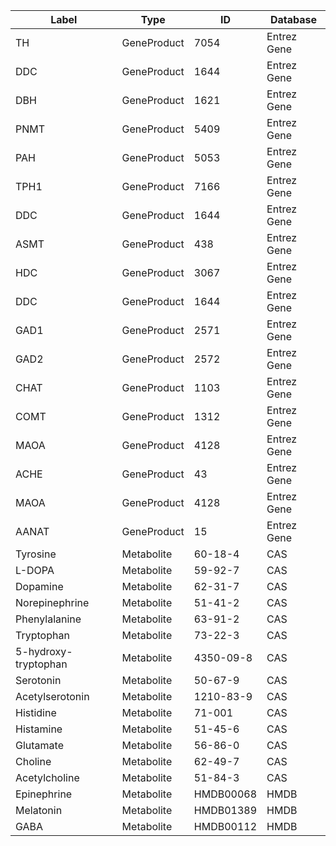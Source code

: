 | Label | Type | ID | Database |
| ---- | ---- | ---- | ---- |
|TH | GeneProduct | 7054 | Entrez Gene |
|DDC | GeneProduct | 1644 | Entrez Gene |
|DBH | GeneProduct | 1621 | Entrez Gene |
|PNMT | GeneProduct | 5409 | Entrez Gene |
|PAH | GeneProduct | 5053 | Entrez Gene |
|TPH1 | GeneProduct | 7166 | Entrez Gene |
|DDC | GeneProduct | 1644 | Entrez Gene |
|ASMT | GeneProduct | 438 | Entrez Gene |
|HDC | GeneProduct | 3067 | Entrez Gene |
|DDC | GeneProduct | 1644 | Entrez Gene |
|GAD1 | GeneProduct | 2571 | Entrez Gene |
|GAD2 | GeneProduct | 2572 | Entrez Gene |
|CHAT | GeneProduct | 1103 | Entrez Gene |
|COMT | GeneProduct | 1312 | Entrez Gene |
|MAOA | GeneProduct | 4128 | Entrez Gene |
|ACHE | GeneProduct | 43 | Entrez Gene |
|MAOA | GeneProduct | 4128 | Entrez Gene |
|AANAT | GeneProduct | 15 | Entrez Gene |
|Tyrosine | Metabolite | 60-18-4 | CAS |
|L-DOPA | Metabolite | 59-92-7 | CAS |
|Dopamine | Metabolite | 62-31-7 | CAS |
|Norepinephrine | Metabolite | 51-41-2 | CAS |
|Phenylalanine | Metabolite | 63-91-2 | CAS |
|Tryptophan | Metabolite | 73-22-3 | CAS |
|5-hydroxy-tryptophan | Metabolite | 4350-09-8 | CAS |
|Serotonin | Metabolite | 50-67-9 | CAS |
|Acetylserotonin | Metabolite | 1210-83-9 | CAS |
|Histidine | Metabolite | 71-001 | CAS |
|Histamine | Metabolite | 51-45-6 | CAS |
|Glutamate | Metabolite | 56-86-0 | CAS |
|Choline | Metabolite | 62-49-7 | CAS |
|Acetylcholine | Metabolite | 51-84-3 | CAS |
|Epinephrine | Metabolite | HMDB00068 | HMDB |
|Melatonin | Metabolite | HMDB01389 | HMDB |
|GABA | Metabolite | HMDB00112 | HMDB |
